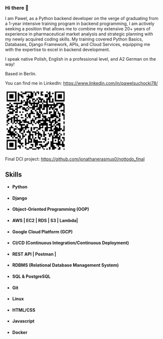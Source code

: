 ### Hi there 👋
I am Pawel, as a Python backend developer on the verge of graduating from a 1-year intensive training program in backend programming, I am actively seeking a position that allows me to combine my extensive 20+ years of experience in pharmaceutical market analysis and strategic planning with my newly acquired coding skills. My training covered Python Basics, Databases, Django Framework, APIs, and Cloud Services, equipping me with the expertise to excel in backend development.

I speak native Polish, English in a professional level, and A2 German on the way!

Based in Berlin.

You can find me in LinkedIn: https://www.linkedin.com/in/pawelsuchocki78/

<img src="https://github.com/suchockipawel/suchockipawel/blob/main/qrcode.jpg?raw=true" alt="QR Code" width="200" height="200">

Final DCI project: https://github.com/jonathanerasmus0/nottodo_final

## Skills

- #### Python
- #### Django
- #### Object-Oriented Programming (OOP)
- #### AWS | EC2 | RDS | S3 | Lambda|
- #### Google Cloud Platform (GCP)
- #### CI/CD (Continuous Integration/Continuous Deployment)
- #### REST API | Postman |
- #### RDBMS (Relational Database Management System)
- #### SQL & PostgreSQL
- #### Git
- #### Linux
- #### HTML/CSS
- #### Javascript
- #### Docker
